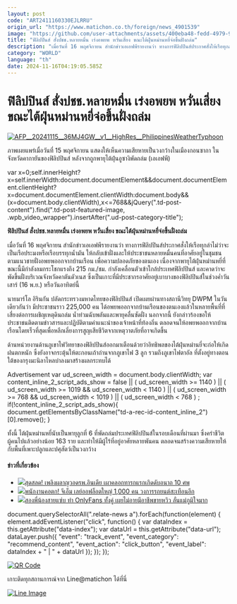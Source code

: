 ```yaml
---
layout: post
code: "ART2411160330EJLRRU"
origin_url: "https://www.matichon.co.th/foreign/news_4901539"
image: "https://github.com/user-attachments/assets/400eba48-fedd-4979-9117-d7b8d2168fb0"
title: "ฟิลิปปินส์ สั่งปชช.หลายหมื่น เร่งอพยพ หวั่นเสี่ยง ขณะไต้ฝุ่นหม่านหยี่จ่อขึ้นฝั่งถล่ม"
description: "เมื่อวันที่ 16 พฤศจิกายน สำนักข่าวเอเอฟพีรายงานว่า ทางการฟิลิปปินส์ประกาศสั่งให้เรือทุกลำไม่ว่าจะเป็นเรือประมงหรือเรือบรรทุกน้ำมัน ให้กลับเข้าฝั่งและให้ประชาชนหลายหมื่นคนที่อาศัยอยู่ในชุมชนตามแนวชายฝั่งอพยพออกบ้านเรือน เพื่อความปลอดภัยของตนเอง เนื่องจากพายุไต้ฝุ่นหม่านหยี่ที่ขณะนี้มีกำลังลมกระโชกแรงถึง 215 กม./ชม. กำลังเคลื่อนตัวเข้าใกล้ประเทศฟิลิปปินส์ และคาดว่าจะพัดขึ้นฝั่งบริเวณจังหวัดคาตันดัวเนส ซึ่งเป็นเกาะที่มีประชากรอาศัยอยู่เบาบางของฟิลิปปินส์ในช่วงค่ำวันเสาร์(16 พ.ย.) หรือวันอาทิตย์นี้"
category: "WORLD"
language: "th"
date: 2024-11-16T04:19:05.585Z
---
```


# ฟิลิปปินส์ สั่งปชช.หลายหมื่น เร่งอพยพ หวั่นเสี่ยง ขณะไต้ฝุ่นหม่านหยี่จ่อขึ้นฝั่งถล่ม

[![](https://www.matichon.co.th/wp-content/uploads/2024/11/AFP__20241115__36MJ4GW__v1__HighRes__PhilippinesWeatherTyphoon.jpg "AFP__20241115__36MJ4GW__v1__HighRes__PhilippinesWeatherTyphoon")](https://www.matichon.co.th/wp-content/uploads/2024/11/AFP__20241115__36MJ4GW__v1__HighRes__PhilippinesWeatherTyphoon.jpg)

ภาพเผยแพร่เมื่อวันที่ 15 พฤศจิกายน แสดงให้เห็นความเสียหายเป็นวงกว้างในเมืองกอนซากา ในจังหวัดคากายันของฟิลิปปินส์ หลังจากถูกพายุไต้ฝุ่นอูซางิพัดถล่ม (เอเอฟพี)

var x=0;self.innerHeight?x=self.innerWidth:document.documentElement&&document.documentElement.clientHeight?x=document.documentElement.clientWidth:document.body&&(x=document.body.clientWidth),x<=768&&jQuery(".td-post-content").find(".td-post-featured-image, .wpb\_video\_wrapper").insertAfter(".ud-post-category-title");

**ฟิลิปปินส์ สั่งปชช.หลายหมื่น เร่งอพยพ หวั่นเสี่ยง ขณะไต้ฝุ่นหม่านหยี่จ่อขึ้นฝั่งถล่ม**

เมื่อวันที่ 16 พฤศจิกายน สำนักข่าวเอเอฟพีรายงานว่า ทางการฟิลิปปินส์ประกาศสั่งให้เรือทุกลำไม่ว่าจะเป็นเรือประมงหรือเรือบรรทุกน้ำมัน ให้กลับเข้าฝั่งและให้ประชาชนหลายหมื่นคนที่อาศัยอยู่ในชุมชนตามแนวชายฝั่งอพยพออกจากบ้านเรือน เพื่อความปลอดภัยของตนเอง เนื่องจากพายุไต้ฝุ่นหม่านหยี่ที่ขณะนี้มีกำลังลมกระโชกแรงถึง 215 กม./ชม. กำลังเคลื่อนตัวเข้าใกล้ประเทศฟิลิปปินส์ และคาดว่าจะพัดขึ้นฝั่งบริเวณจังหวัดคาตันดัวเนส ซึ่งเป็นเกาะที่มีประชากรอาศัยอยู่เบาบางของฟิลิปปินส์ในช่วงค่ำวันเสาร์ (16 พ.ย.) หรือวันอาทิตย์นี้

นายมาร์โล อิรินกัน ปลัดกระทรวงมหาดไทยของฟิลิปปินส์ เปิดเผยผ่านทางสถานีวิทยุ DWPM ในวันเดียวกันว่า มีประชาชนราว 225,000 คน ได้อพยพออกจากบ้านเรือนของตนเองแล้วในหลายพื้นที่ที่เสี่ยงต่อการเผชิญเหตุดินถล่ม น้ำท่วมฉับพลันและพายุคลื่นซัดฝั่ง นอกจากนี้ ยังกล่าวร้องขอให้ประชาชนติดตามข่าวสารและปฏิบัติตามคำแนะนำของเจ้าหน้าที่ท้องถิ่น ตลอดจนให้อพยพออกจากบ้านเรือนโดยเร็วที่สุดเพื่อหลีกเลี่ยงการสูญเสียชีวิตจากเหตุวาตภัยที่อาจเกิดขึ้น

ด้านหน่วยงานด้านภูเขาไฟวิทยาของฟิลิปปินส์ออกมาเตือนด้วยว่าอิทธิพลของไต้ฝุ่นหม่านยี่จะก่อให้เกิดฝนตกหนัก ซึ่งยังอาจกระตุ้นให้ตะกอนเถ้าถ่านจากภูเขาไฟ 3 ลูก รวมถึงภูเขาไฟตาอัล ที่ตั้งอยู่ทางตอนใต้ของกรุงมะนิลาไหลบ่าลงมาสร้างผลกระทบได้

Advertisement var ud\_screen\_width = document.body.clientWidth; var content\_inline\_2\_script\_ads\_show = false || ( ud\_screen\_width >= 1140 ) || ( ud\_screen\_width >= 1019 && ud\_screen\_width < 1140 ) || ( ud\_screen\_width >= 768 && ud\_screen\_width < 1019 ) || ( ud\_screen\_width < 768 ) ; if(!content\_inline\_2\_script\_ads\_show){ document.getElementsByClassName("td-a-rec-id-content\_inline\_2")\[0\].remove(); }

ทั้งนี้ ไต้ฝุ่นหม่านหยี่นับเป็นพายุลูกที่ 6 ที่พัดถล่มประเทศฟิลิปปินส์ในรอบเดือนที่ผ่านมา ซึ่งคร่าชีวิตผู้คนไปแล้วอย่างน้อย 163 ราย และทำให้มีผู้ไร้ที่อยู่อาศัยหลายพันคน ตลอดจนสร้างความเสียหายให้กับพื้นที่เพาะปลูกและปศุสัตว์เป็นวงกว้าง

#### ข่าวที่เกี่ยวข้อง

*   [![](https://www.matichon.co.th/wp-content/uploads/2024/11/tds_30.png)สุดสลด! เพลิงผลาญวอดรพ.อินเดีย เผาคลอกทารกแรกเกิดดับอนาถ 10 ศพ](https://www.matichon.co.th/foreign/news_4901605)
*   [![](https://www.matichon.co.th/wp-content/uploads/2024/11/7240255.jpg)พนักงานคอตก! จีเอ็ม เลย์ออฟล็อตใหญ่ 1,000 คน วงการรถยนต์สะเทือนอีก](https://www.matichon.co.th/foreign/news_4901584)
*   [![](https://www.matichon.co.th/wp-content/uploads/2024/11/bbb88.jpg)สองพี่น้องสายแซ่บ ทำ OnlyFans ทั้งคู่ เผยไม่อายมีอาชีพขายหวิว ลั่นแม่ภูมิใจมาก](https://www.matichon.co.th/foreign/news_4901272)

document.querySelectorAll(".relate-news a").forEach(function(element) { element.addEventListener("click", function() { var dataIndex = this.getAttribute("data-index"); var dataUrl = this.getAttribute("data-url"); dataLayer.push({ "event": "track\_event", "event\_category": "recommend\_content", "event\_action": "click\_button", "event\_label": dataIndex + " | " + dataUrl }); }); });

[![QR Code](https://www.matichon.co.th/wp-content/uploads/2023/07/wob1371z.jpg)](https://lin.ee/ht0nDxX)

เกาะติดทุกสถานการณ์จาก Line@matichon ได้ที่นี่

[![Line Image](https://www.matichon.co.th/wp-content/uploads/2023/07/th.png)](https://lin.ee/ht0nDxX)